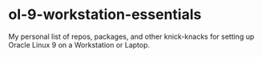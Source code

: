 # ol-9-workstation-essentials
My personal list of repos, packages, and other knick-knacks for setting up Oracle Linux 9 on a Workstation or Laptop.
